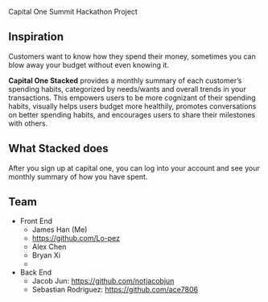 Capital One Summit Hackathon Project

## Inspiration
Customers want to know how they spend their money, sometimes you can blow away your budget without even knowing it.

**Capital One Stacked** provides a monthly summary of each customer’s spending habits, categorized by needs/wants and overall trends in your transactions. This empowers users to be more cognizant of their spending habits, visually helps users budget more healthily, promotes conversations on better spending habits, and encourages users to share their milestones with others.

## What Stacked does
After you sign up at capital one, you can log into your account and see your monthly summary of how you have spent.

## Team
- Front End
  - James Han (Me)
  - https://github.com/Lo-pez
  - Alex Chen
  - Bryan Xi
  - 
- Back End
  - Jacob Jun: https://github.com/notjacobjun
  - Sebastian Rodriguez: https://github.com/ace7806
